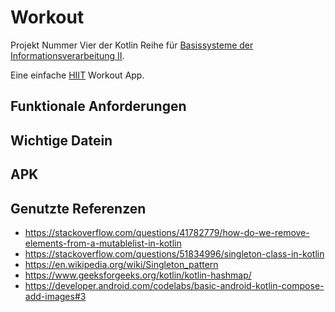 # Workout

Projekt Nummer Vier der Kotlin Reihe für [Basissysteme der Informationsverarbeitung II](https://lehre.idh.uni-koeln.de/lehrveranstaltungen/sommersemester-2025/basissysteme-der-informationsverarbeitung-1/).

Eine einfache [HIIT](https://en.wikipedia.org/wiki/High-intensity_interval_training) Workout App.

## Funktionale Anforderungen

## Wichtige Datein

## APK

## Genutzte Referenzen

- https://stackoverflow.com/questions/41782779/how-do-we-remove-elements-from-a-mutablelist-in-kotlin
- https://stackoverflow.com/questions/51834996/singleton-class-in-kotlin
- https://en.wikipedia.org/wiki/Singleton_pattern
- https://www.geeksforgeeks.org/kotlin/kotlin-hashmap/
- https://developer.android.com/codelabs/basic-android-kotlin-compose-add-images#3